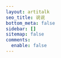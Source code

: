 ```yaml
---
layout: artitalk
seo_title: 说说
bottom_meta: false
sidebar: []
sitemap: false
comments:
  enable: false
---
```

<style>
    .article .article-entry #shuoshuo_content ul li:before{
        content: none;
    }
    .shuoshuoimg:hover{
        transform: none;
    }
    .cbp_tmtimeline>li .cbp_tmlabel,.cbp_tmtimeline>li .cbp_tmlabel p{
        cursor: unset;
    }
    #shuoshuo_content button {
        cursor: url(https://cdn.jsdelivr.net/gh/xzMhehe/StaticFile_CDN@main/blogImages/site-img/ayuda.cur), auto;
    }
    .power a{
        cursor: url(https://cdn.jsdelivr.net/gh/xzMhehe/StaticFile_CDN@main/blogImages/site-img/ayuda.cur), auto;
    }
</style>
